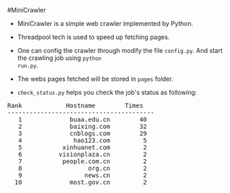#MiniCrawler
* MiniCrawler is a simple web crawler implemented by Python.
* Threadpool tech is used to speed up fetching pages.

* One can config the crawler through modify the file <code>config.py</code>.
And start the crawling job using <code>python run.py</code>.
* The webs pages fetched will be stored in <code>pages</code> folder.
* <code>check_status.py</code> helps you check the job's status as following:

<pre>
Rank			Hostname		Times	
----------------------------------------
   1	         buaa.edu.cn	    40	
   2	         baixing.com	    32	
   3	         cnblogs.com	    29	
   4	          hao123.com	     5	
   5	       xinhuanet.com	     2	
   6	      visionplaza.cn	     2	
   7	       people.com.cn	     2	
   8	              org.cn	     2	
   9	             news.cn	     2	
  10	         most.gov.cn	     2
</pre>


